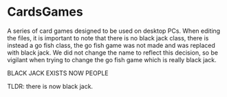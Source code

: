 # CardsGames
A series of card games designed to be used on desktop PCs.
When editing the files, it is important to note that there is no black jack class, there is instead a go fish class, the go fish game was not made and was replaced with black jack. We did not change the name to reflect this decision, so be vigilant when trying to change the go fish game which is really black jack.

BLACK JACK EXISTS NOW PEOPLE

TLDR: there is now black jack.
